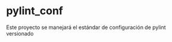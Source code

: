 pylint_conf
===========

Este proyecto se manejará el estándar de configuración de pylint versionado
